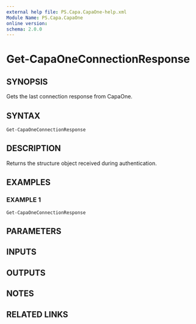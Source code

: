 ```yaml
---
external help file: PS.Capa.CapaOne-help.xml
Module Name: PS.Capa.CapaOne
online version:
schema: 2.0.0
---
```


# Get-CapaOneConnectionResponse

## SYNOPSIS
Gets the last connection response from CapaOne.

## SYNTAX

```
Get-CapaOneConnectionResponse
```

## DESCRIPTION
Returns the structure object received during authentication.

## EXAMPLES

### EXAMPLE 1
```
Get-CapaOneConnectionResponse
```

## PARAMETERS

## INPUTS

## OUTPUTS

## NOTES

## RELATED LINKS
